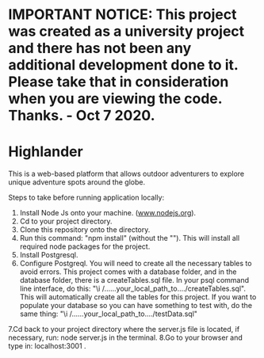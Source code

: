 # IMPORTANT NOTICE: This project was created as a university project and there has not been any additional development done to it. Please take that in consideration when you are viewing the code. Thanks. - Oct 7 2020.

# Highlander
This is a web-based platform that allows outdoor adventurers to explore unique adventure spots around the globe.


Steps to take before running application locally:

1. Install Node Js onto your machine. (www.nodejs.org).
2. Cd to your project directory.
3. Clone this repository onto the directory.
4. Run this command: "npm install" (without the ""). This will install all required node packages for the project.
5. Install Postgresql.
6. Configure Postgreql. You will need to create all the necessary tables to avoid errors. This project comes with a database folder, and in the database folder,    there is a createTables.sql file.
    In your psql command line interface, do this: "\i /......your_local_path_to..../createTables.sql". This will automatically create all the tables for this project.
    If you want to populate your database so you can have something to test with, do the same thing: "\i /......your_local_path_to..../testData.sql"

7.Cd back to your project directory where the server.js file is located, if necessary, run: node server.js in the terminal.
8.Go to your browser and type in: localhost:3001 .
